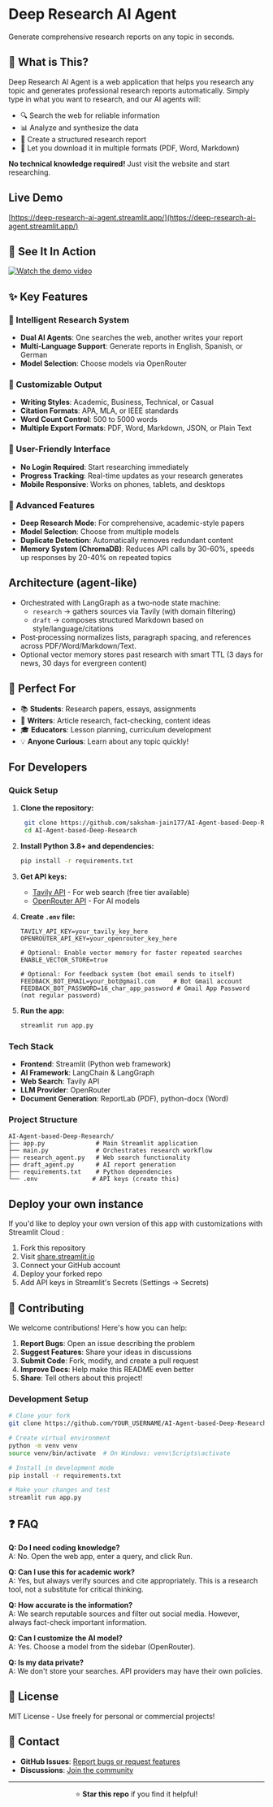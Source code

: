 # Deep Research AI Agent

Generate comprehensive research reports on any topic in seconds.

## 🌟 What is This?

Deep Research AI Agent is a web application that helps you research any topic and generates professional research reports automatically. Simply type in what you want to research, and our AI agents will:
- 🔍 Search the web for reliable information
- 📊 Analyze and synthesize the data
- 📝 Create a structured research report
- 📄 Let you download it in multiple formats (PDF, Word, Markdown)

**No technical knowledge required!** Just visit the website and start researching.

## Live Demo

[https://deep-research-ai-agent.streamlit.app/](https://deep-research-ai-agent.streamlit.app/)

## 🎥 See It In Action

[![Watch the demo video](https://i.vimeocdn.com/video/2006782380-10ad9763c14f305a030d0d013b1c71528b7b836637d609c0829e52980037c6d3-d_640x360)](https://vimeo.com/1076886152)

## ✨ Key Features

### 🤖 Intelligent Research System
- **Dual AI Agents**: One searches the web, another writes your report
- **Multi-Language Support**: Generate reports in English, Spanish, or German
- **Model Selection**: Choose models via OpenRouter

### 📝 Customizable Output
- **Writing Styles**: Academic, Business, Technical, or Casual
- **Citation Formats**: APA, MLA, or IEEE standards
- **Word Count Control**: 500 to 5000 words
- **Multiple Export Formats**: PDF, Word, Markdown, JSON, or Plain Text

### 🎨 User-Friendly Interface
- **No Login Required**: Start researching immediately
- **Progress Tracking**: Real-time updates as your research generates
- **Mobile Responsive**: Works on phones, tablets, and desktops

### 🔧 Advanced Features
- **Deep Research Mode**: For comprehensive, academic-style papers
- **Model Selection**: Choose from multiple models
- **Duplicate Detection**: Automatically removes redundant content
- **Memory System (ChromaDB)**: Reduces API calls by 30-60%, speeds up responses by 20-40% on repeated topics

## Architecture (agent‑like)

- Orchestrated with LangGraph as a two‑node state machine:
  - `research` → gathers sources via Tavily (with domain filtering)
  - `draft` → composes structured Markdown based on style/language/citations
- Post‑processing normalizes lists, paragraph spacing, and references across PDF/Word/Markdown/Text.
- Optional vector memory stores past research with smart TTL (3 days for news, 30 days for evergreen content)

## 🎯 Perfect For

- 📚 **Students**: Research papers, essays, assignments
- 📰 **Writers**: Article research, fact-checking, content ideas
- 🎓 **Educators**: Lesson planning, curriculum development
- 💡 **Anyone Curious**: Learn about any topic quickly!

## For Developers

### Quick Setup

1. **Clone the repository:**
   ```bash
    git clone https://github.com/saksham-jain177/AI-Agent-based-Deep-Research.git
    cd AI-Agent-based-Deep-Research
   ```

2. **Install Python 3.8+ and dependencies:**
   ```bash
   pip install -r requirements.txt
   ```

3. **Get API keys:**
   - [Tavily API](https://tavily.com) - For web search (free tier available)
   - [OpenRouter API](https://openrouter.ai) - For AI models

4. **Create `.env` file:**
   ```
   TAVILY_API_KEY=your_tavily_key_here
   OPENROUTER_API_KEY=your_openrouter_key_here
   
   # Optional: Enable vector memory for faster repeated searches
   ENABLE_VECTOR_STORE=true
   
   # Optional: For feedback system (bot email sends to itself)
   FEEDBACK_BOT_EMAIL=your_bot@gmail.com     # Bot Gmail account
   FEEDBACK_BOT_PASSWORD=16_char_app_password # Gmail App Password (not regular password)
   ```

5. **Run the app:**
   ```bash
   streamlit run app.py
   ```

### Tech Stack

- **Frontend**: Streamlit (Python web framework)
- **AI Framework**: LangChain & LangGraph
- **Web Search**: Tavily API
- **LLM Provider**: OpenRouter
- **Document Generation**: ReportLab (PDF), python-docx (Word)

### Project Structure

```
AI-Agent-based-Deep-Research/
├── app.py              # Main Streamlit application
├── main.py             # Orchestrates research workflow
├── research_agent.py   # Web search functionality
├── draft_agent.py      # AI report generation
├── requirements.txt    # Python dependencies
└── .env               # API keys (create this)
```

## Deploy your own instance

If you'd like to deploy your own version of this app with customizations with Streamlit Cloud : 

1. Fork this repository
2. Visit [share.streamlit.io](https://share.streamlit.io)
3. Connect your GitHub account
4. Deploy your forked repo
5. Add API keys in Streamlit's Secrets (Settings → Secrets)

## 🤝 Contributing

We welcome contributions! Here's how you can help:

1. **Report Bugs**: Open an issue describing the problem
2. **Suggest Features**: Share your ideas in discussions
3. **Submit Code**: Fork, modify, and create a pull request
4. **Improve Docs**: Help make this README even better
5. **Share**: Tell others about this project!

### Development Setup

```bash
# Clone your fork
git clone https://github.com/YOUR_USERNAME/AI-Agent-based-Deep-Research.git

# Create virtual environment
python -m venv venv
source venv/bin/activate  # On Windows: venv\Scripts\activate

# Install in development mode
pip install -r requirements.txt

# Make your changes and test
streamlit run app.py
```
## ❓ FAQ

**Q: Do I need coding knowledge?**\
A: No. Open the web app, enter a query, and click Run.

**Q: Can I use this for academic work?** \
A: Yes, but always verify sources and cite appropriately. This is a research tool, not a substitute for critical thinking.

**Q: How accurate is the information?**\
A: We search reputable sources and filter out social media. However, always fact-check important information.

**Q: Can I customize the AI model?**\
A: Yes. Choose a model from the sidebar (OpenRouter).

**Q: Is my data private?**\
A: We don't store your searches. API providers may have their own policies.

## 📜 License

MIT License - Use freely for personal or commercial projects!

## 📧 Contact

- **GitHub Issues**: [Report bugs or request features](https://github.com/saksham-jain177/AI-Agent-based-Deep-Research/issues)
- **Discussions**: [Join the community](https://github.com/saksham-jain177/AI-Agent-based-Deep-Research/discussions)

---

<div align="center">
  
⭐ **Star this repo** if you find it helpful!

</div>

